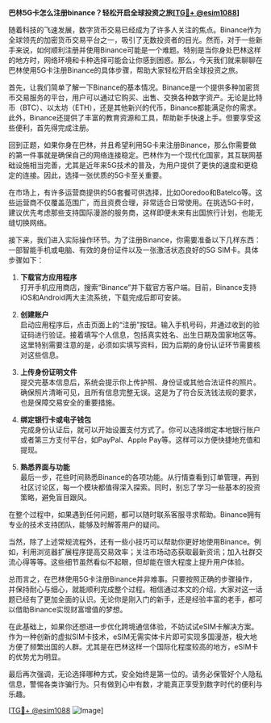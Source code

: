 **巴林5G卡怎么注册binance？轻松开启全球投资之旅[[TG💪+ @esim1088](https://t.me/s/esim1088)]**

随着科技的飞速发展，数字货币交易已经成为了许多人关注的焦点。Binance作为全球领先的加密货币交易平台之一，吸引了无数投资者的目光。然而，对于一些新手来说，如何顺利注册并使用Binance可能是一个难题。特别是当你身处巴林这样的地方时，网络环境和卡种选择可能会让你感到困惑。那么，今天我们就来聊聊在巴林使用5G卡注册Binance的具体步骤，帮助大家轻松开启全球投资之旅。

首先，让我们简单了解一下Binance的基本情况。Binance是一个提供多种加密货币交易服务的平台，用户可以通过它购买、出售、交换各种数字资产。无论是比特币（BTC）、以太坊（ETH），还是其他新兴的代币，Binance都能满足你的需求。此外，Binance还提供了丰富的教育资源和工具，帮助新手快速上手。但要享受这些便利，首先得完成注册。

回到正题，如果你身在巴林，并且希望利用5G卡来注册Binance，那么你需要做的第一件事就是确保自己的网络连接稳定。巴林作为一个现代化国家，其互联网基础设施相当完善，尤其是近年来5G技术的普及，为用户提供了更快的速度和更稳定的连接。因此，选择一张优质的5G卡至关重要。

在市场上，有许多运营商提供的5G套餐可供选择，比如Ooredoo和Batelco等。这些运营商不仅覆盖范围广，而且资费合理，非常适合日常使用。在挑选5G卡时，建议优先考虑那些支持国际漫游的服务商，这样即便未来有出国旅行计划，也能无缝切换网络。

接下来，我们进入实际操作环节。为了注册Binance，你需要准备以下几样东西：一部智能手机或电脑、有效的身份证件以及一张激活状态良好的5G SIM卡。具体步骤如下：

1. **下载官方应用程序**  
打开手机应用商店，搜索“Binance”并下载官方客户端。目前，Binance支持iOS和Android两大主流系统，下载完成后即可安装。

2. **创建账户**  
启动应用程序后，点击页面上的“注册”按钮。输入手机号码，并通过收到的验证码进行验证。接着填写个人信息，包括真实姓名、出生日期及国家地区等。这里特别需要注意的是，必须如实填写资料，因为后期的身份认证环节需要核对这些信息。

3. **上传身份证明文件**  
提交完基本信息后，系统会提示你上传护照、身份证或其他合法证件的照片。确保照片清晰可见，且所有信息完整无误。这是为了符合反洗钱法规的要求，也是保障交易安全的重要措施。

4. **绑定银行卡或电子钱包**  
完成身份认证后，就可以开始设置支付方式了。你可以选择绑定本地银行账户或者第三方支付平台，如PayPal、Apple Pay等。这样可以方便快捷地充值和提现。

5. **熟悉界面与功能**  
最后一步，花些时间熟悉Binance的各项功能。从行情查看到订单管理，再到社区讨论区，每一个模块都值得深入探索。同时，别忘了学习一些基本的投资策略，避免盲目跟风。

在整个过程中，如果遇到任何问题，都可以随时联系客服寻求帮助。Binance拥有专业的技术支持团队，能够及时解答用户的疑问。

当然，除了上述常规流程外，还有一些小技巧可以帮助你更好地使用Binance。例如，利用浏览器扩展程序提高交易效率；关注市场动态获取最新资讯；加入社群交流心得等等。这些细节虽然看似不起眼，但却能在很大程度上提升用户体验。

总而言之，在巴林使用5G卡注册Binance并非难事。只要按照正确的步骤操作，并保持耐心与细心，就能顺利完成整个过程。相信通过本文的介绍，大家对这一话题已经有了更加全面的认识。无论你是刚入门的新手，还是经验丰富的老手，都可以借助Binance实现财富增值的梦想。

在此基础上，如果你还想进一步优化跨境通信体验，不妨试试eSIM卡解决方案。作为一种创新的虚拟SIM卡技术，eSIM无需实体卡片即可实现多国漫游，极大地方便了频繁出国的人群。尤其是在巴林这样一个国际化程度较高的地方，eSIM卡的优势尤为明显。

最后再次强调，无论选择哪种方式，安全始终是第一位的。请务必保管好个人隐私信息，警惕各类诈骗行为。只有做到心中有数，才能真正享受到数字时代的便利与乐趣。

[[TG💪+ @esim1088](https://t.me/s/esim1088) ![Image](https://i.postimg.cc/4NQfJmqS/Snipaste-2025-05-13-00-14-12.png)]